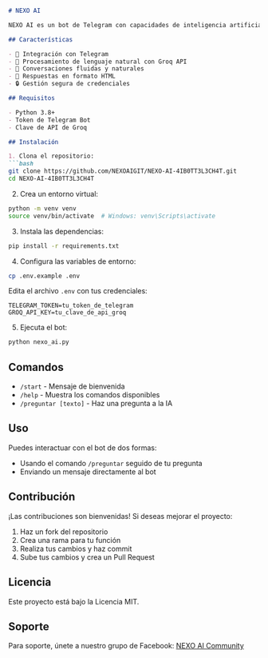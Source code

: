 ```markdown
# NEXO AI

NEXO AI es un bot de Telegram con capacidades de inteligencia artificial para responder preguntas y mantener conversaciones.

## Características

- 🤖 Integración con Telegram
- 🧠 Procesamiento de lenguaje natural con Groq API
- 💬 Conversaciones fluidas y naturales
- 🎨 Respuestas en formato HTML
- 🔒 Gestión segura de credenciales

## Requisitos

- Python 3.8+
- Token de Telegram Bot
- Clave de API de Groq

## Instalación

1. Clona el repositorio:
```bash
git clone https://github.com/NEXOAIGIT/NEXO-AI-4IB0TT3L3CH4T.git
cd NEXO-AI-4IB0TT3L3CH4T
```

2. Crea un entorno virtual:
```bash
python -m venv venv
source venv/bin/activate  # Windows: venv\Scripts\activate
```

3. Instala las dependencias:
```bash
pip install -r requirements.txt
```

4. Configura las variables de entorno:
```bash
cp .env.example .env
```
Edita el archivo `.env` con tus credenciales:
```
TELEGRAM_TOKEN=tu_token_de_telegram
GROQ_API_KEY=tu_clave_de_api_groq
```

5. Ejecuta el bot:
```bash
python nexo_ai.py
```

## Comandos

- `/start` - Mensaje de bienvenida
- `/help` - Muestra los comandos disponibles
- `/preguntar [texto]` - Haz una pregunta a la IA

## Uso

Puedes interactuar con el bot de dos formas:
- Usando el comando `/preguntar` seguido de tu pregunta
- Enviando un mensaje directamente al bot

## Contribución

¡Las contribuciones son bienvenidas! Si deseas mejorar el proyecto:
1. Haz un fork del repositorio
2. Crea una rama para tu función
3. Realiza tus cambios y haz commit
4. Sube tus cambios y crea un Pull Request

## Licencia

Este proyecto está bajo la Licencia MIT.

## Soporte

Para soporte, únete a nuestro grupo de Facebook: [NEXO AI Community](https://www.facebook.com/share/g/18zST2GjHn/)

```